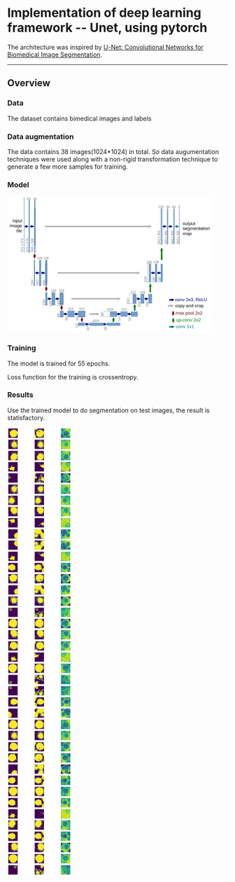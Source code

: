 # Implementation of deep learning framework -- Unet, using pytorch

The architecture was inspired by [U-Net: Convolutional Networks for Biomedical Image Segmentation](http://lmb.informatik.uni-freiburg.de/people/ronneber/u-net/).

---

## Overview

### Data

The dataset contains bimedical images and labels

### Data augmentation

The data contains 38 images(1024*1024) in total. So data augumentation techniques were used along with a non-rigid transformation technique to generate 
a few more samples for training.


### Model

![u-net.png](u-net.png)



### Training

The model is trained for 55 epochs.

Loss function for the training is crossentropy.



### Results

Use the trained model to do segmentation on test images, the result is statisfactory.

![sgd_optimizer_latest.png](sgd_optimizer_latest.png)

